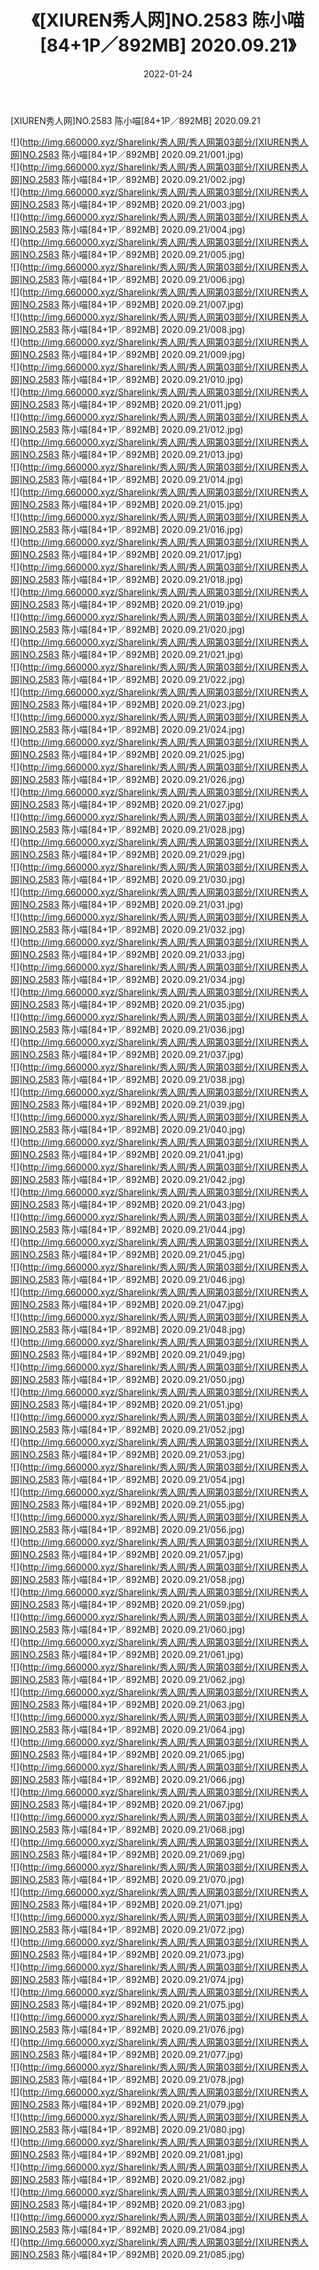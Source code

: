 ﻿---
layout: post
title:  《[XIUREN秀人网]NO.2583 陈小喵[84+1P／892MB] 2020.09.21》
date:   2022-01-24
img: http://img.660000.xyz/Sharelink/秀人网/秀人网第03部分/[XIUREN秀人网]NO.2583 陈小喵[84+1P／892MB] 2020.09.21/000.jpg
categories: [美女, 清纯, 唯美]
---

[XIUREN秀人网]NO.2583 陈小喵[84+1P／892MB] 2020.09.21

 ![](http://img.660000.xyz/Sharelink/秀人网/秀人网第03部分/[XIUREN秀人网]NO.2583 陈小喵[84+1P／892MB] 2020.09.21/001.jpg) <br>![](http://img.660000.xyz/Sharelink/秀人网/秀人网第03部分/[XIUREN秀人网]NO.2583 陈小喵[84+1P／892MB] 2020.09.21/002.jpg) <br>![](http://img.660000.xyz/Sharelink/秀人网/秀人网第03部分/[XIUREN秀人网]NO.2583 陈小喵[84+1P／892MB] 2020.09.21/003.jpg) <br>![](http://img.660000.xyz/Sharelink/秀人网/秀人网第03部分/[XIUREN秀人网]NO.2583 陈小喵[84+1P／892MB] 2020.09.21/004.jpg) <br>![](http://img.660000.xyz/Sharelink/秀人网/秀人网第03部分/[XIUREN秀人网]NO.2583 陈小喵[84+1P／892MB] 2020.09.21/005.jpg) <br>![](http://img.660000.xyz/Sharelink/秀人网/秀人网第03部分/[XIUREN秀人网]NO.2583 陈小喵[84+1P／892MB] 2020.09.21/006.jpg) <br>![](http://img.660000.xyz/Sharelink/秀人网/秀人网第03部分/[XIUREN秀人网]NO.2583 陈小喵[84+1P／892MB] 2020.09.21/007.jpg) <br>![](http://img.660000.xyz/Sharelink/秀人网/秀人网第03部分/[XIUREN秀人网]NO.2583 陈小喵[84+1P／892MB] 2020.09.21/008.jpg) <br>![](http://img.660000.xyz/Sharelink/秀人网/秀人网第03部分/[XIUREN秀人网]NO.2583 陈小喵[84+1P／892MB] 2020.09.21/009.jpg) <br>![](http://img.660000.xyz/Sharelink/秀人网/秀人网第03部分/[XIUREN秀人网]NO.2583 陈小喵[84+1P／892MB] 2020.09.21/010.jpg) <br>![](http://img.660000.xyz/Sharelink/秀人网/秀人网第03部分/[XIUREN秀人网]NO.2583 陈小喵[84+1P／892MB] 2020.09.21/011.jpg) <br>![](http://img.660000.xyz/Sharelink/秀人网/秀人网第03部分/[XIUREN秀人网]NO.2583 陈小喵[84+1P／892MB] 2020.09.21/012.jpg) <br>![](http://img.660000.xyz/Sharelink/秀人网/秀人网第03部分/[XIUREN秀人网]NO.2583 陈小喵[84+1P／892MB] 2020.09.21/013.jpg) <br>![](http://img.660000.xyz/Sharelink/秀人网/秀人网第03部分/[XIUREN秀人网]NO.2583 陈小喵[84+1P／892MB] 2020.09.21/014.jpg) <br>![](http://img.660000.xyz/Sharelink/秀人网/秀人网第03部分/[XIUREN秀人网]NO.2583 陈小喵[84+1P／892MB] 2020.09.21/015.jpg) <br>![](http://img.660000.xyz/Sharelink/秀人网/秀人网第03部分/[XIUREN秀人网]NO.2583 陈小喵[84+1P／892MB] 2020.09.21/016.jpg) <br>![](http://img.660000.xyz/Sharelink/秀人网/秀人网第03部分/[XIUREN秀人网]NO.2583 陈小喵[84+1P／892MB] 2020.09.21/017.jpg) <br>![](http://img.660000.xyz/Sharelink/秀人网/秀人网第03部分/[XIUREN秀人网]NO.2583 陈小喵[84+1P／892MB] 2020.09.21/018.jpg) <br>![](http://img.660000.xyz/Sharelink/秀人网/秀人网第03部分/[XIUREN秀人网]NO.2583 陈小喵[84+1P／892MB] 2020.09.21/019.jpg) <br>![](http://img.660000.xyz/Sharelink/秀人网/秀人网第03部分/[XIUREN秀人网]NO.2583 陈小喵[84+1P／892MB] 2020.09.21/020.jpg) <br>![](http://img.660000.xyz/Sharelink/秀人网/秀人网第03部分/[XIUREN秀人网]NO.2583 陈小喵[84+1P／892MB] 2020.09.21/021.jpg) <br>![](http://img.660000.xyz/Sharelink/秀人网/秀人网第03部分/[XIUREN秀人网]NO.2583 陈小喵[84+1P／892MB] 2020.09.21/022.jpg) <br>![](http://img.660000.xyz/Sharelink/秀人网/秀人网第03部分/[XIUREN秀人网]NO.2583 陈小喵[84+1P／892MB] 2020.09.21/023.jpg) <br>![](http://img.660000.xyz/Sharelink/秀人网/秀人网第03部分/[XIUREN秀人网]NO.2583 陈小喵[84+1P／892MB] 2020.09.21/024.jpg) <br>![](http://img.660000.xyz/Sharelink/秀人网/秀人网第03部分/[XIUREN秀人网]NO.2583 陈小喵[84+1P／892MB] 2020.09.21/025.jpg) <br>![](http://img.660000.xyz/Sharelink/秀人网/秀人网第03部分/[XIUREN秀人网]NO.2583 陈小喵[84+1P／892MB] 2020.09.21/026.jpg) <br>![](http://img.660000.xyz/Sharelink/秀人网/秀人网第03部分/[XIUREN秀人网]NO.2583 陈小喵[84+1P／892MB] 2020.09.21/027.jpg) <br>![](http://img.660000.xyz/Sharelink/秀人网/秀人网第03部分/[XIUREN秀人网]NO.2583 陈小喵[84+1P／892MB] 2020.09.21/028.jpg) <br>![](http://img.660000.xyz/Sharelink/秀人网/秀人网第03部分/[XIUREN秀人网]NO.2583 陈小喵[84+1P／892MB] 2020.09.21/029.jpg) <br>![](http://img.660000.xyz/Sharelink/秀人网/秀人网第03部分/[XIUREN秀人网]NO.2583 陈小喵[84+1P／892MB] 2020.09.21/030.jpg) <br>![](http://img.660000.xyz/Sharelink/秀人网/秀人网第03部分/[XIUREN秀人网]NO.2583 陈小喵[84+1P／892MB] 2020.09.21/031.jpg) <br>![](http://img.660000.xyz/Sharelink/秀人网/秀人网第03部分/[XIUREN秀人网]NO.2583 陈小喵[84+1P／892MB] 2020.09.21/032.jpg) <br>![](http://img.660000.xyz/Sharelink/秀人网/秀人网第03部分/[XIUREN秀人网]NO.2583 陈小喵[84+1P／892MB] 2020.09.21/033.jpg) <br>![](http://img.660000.xyz/Sharelink/秀人网/秀人网第03部分/[XIUREN秀人网]NO.2583 陈小喵[84+1P／892MB] 2020.09.21/034.jpg) <br>![](http://img.660000.xyz/Sharelink/秀人网/秀人网第03部分/[XIUREN秀人网]NO.2583 陈小喵[84+1P／892MB] 2020.09.21/035.jpg) <br>![](http://img.660000.xyz/Sharelink/秀人网/秀人网第03部分/[XIUREN秀人网]NO.2583 陈小喵[84+1P／892MB] 2020.09.21/036.jpg) <br>![](http://img.660000.xyz/Sharelink/秀人网/秀人网第03部分/[XIUREN秀人网]NO.2583 陈小喵[84+1P／892MB] 2020.09.21/037.jpg) <br>![](http://img.660000.xyz/Sharelink/秀人网/秀人网第03部分/[XIUREN秀人网]NO.2583 陈小喵[84+1P／892MB] 2020.09.21/038.jpg) <br>![](http://img.660000.xyz/Sharelink/秀人网/秀人网第03部分/[XIUREN秀人网]NO.2583 陈小喵[84+1P／892MB] 2020.09.21/039.jpg) <br>![](http://img.660000.xyz/Sharelink/秀人网/秀人网第03部分/[XIUREN秀人网]NO.2583 陈小喵[84+1P／892MB] 2020.09.21/040.jpg) <br>![](http://img.660000.xyz/Sharelink/秀人网/秀人网第03部分/[XIUREN秀人网]NO.2583 陈小喵[84+1P／892MB] 2020.09.21/041.jpg) <br>![](http://img.660000.xyz/Sharelink/秀人网/秀人网第03部分/[XIUREN秀人网]NO.2583 陈小喵[84+1P／892MB] 2020.09.21/042.jpg) <br>![](http://img.660000.xyz/Sharelink/秀人网/秀人网第03部分/[XIUREN秀人网]NO.2583 陈小喵[84+1P／892MB] 2020.09.21/043.jpg) <br>![](http://img.660000.xyz/Sharelink/秀人网/秀人网第03部分/[XIUREN秀人网]NO.2583 陈小喵[84+1P／892MB] 2020.09.21/044.jpg) <br>![](http://img.660000.xyz/Sharelink/秀人网/秀人网第03部分/[XIUREN秀人网]NO.2583 陈小喵[84+1P／892MB] 2020.09.21/045.jpg) <br>![](http://img.660000.xyz/Sharelink/秀人网/秀人网第03部分/[XIUREN秀人网]NO.2583 陈小喵[84+1P／892MB] 2020.09.21/046.jpg) <br>![](http://img.660000.xyz/Sharelink/秀人网/秀人网第03部分/[XIUREN秀人网]NO.2583 陈小喵[84+1P／892MB] 2020.09.21/047.jpg) <br>![](http://img.660000.xyz/Sharelink/秀人网/秀人网第03部分/[XIUREN秀人网]NO.2583 陈小喵[84+1P／892MB] 2020.09.21/048.jpg) <br>![](http://img.660000.xyz/Sharelink/秀人网/秀人网第03部分/[XIUREN秀人网]NO.2583 陈小喵[84+1P／892MB] 2020.09.21/049.jpg) <br>![](http://img.660000.xyz/Sharelink/秀人网/秀人网第03部分/[XIUREN秀人网]NO.2583 陈小喵[84+1P／892MB] 2020.09.21/050.jpg) <br>![](http://img.660000.xyz/Sharelink/秀人网/秀人网第03部分/[XIUREN秀人网]NO.2583 陈小喵[84+1P／892MB] 2020.09.21/051.jpg) <br>![](http://img.660000.xyz/Sharelink/秀人网/秀人网第03部分/[XIUREN秀人网]NO.2583 陈小喵[84+1P／892MB] 2020.09.21/052.jpg) <br>![](http://img.660000.xyz/Sharelink/秀人网/秀人网第03部分/[XIUREN秀人网]NO.2583 陈小喵[84+1P／892MB] 2020.09.21/053.jpg) <br>![](http://img.660000.xyz/Sharelink/秀人网/秀人网第03部分/[XIUREN秀人网]NO.2583 陈小喵[84+1P／892MB] 2020.09.21/054.jpg) <br>![](http://img.660000.xyz/Sharelink/秀人网/秀人网第03部分/[XIUREN秀人网]NO.2583 陈小喵[84+1P／892MB] 2020.09.21/055.jpg) <br>![](http://img.660000.xyz/Sharelink/秀人网/秀人网第03部分/[XIUREN秀人网]NO.2583 陈小喵[84+1P／892MB] 2020.09.21/056.jpg) <br>![](http://img.660000.xyz/Sharelink/秀人网/秀人网第03部分/[XIUREN秀人网]NO.2583 陈小喵[84+1P／892MB] 2020.09.21/057.jpg) <br>![](http://img.660000.xyz/Sharelink/秀人网/秀人网第03部分/[XIUREN秀人网]NO.2583 陈小喵[84+1P／892MB] 2020.09.21/058.jpg) <br>![](http://img.660000.xyz/Sharelink/秀人网/秀人网第03部分/[XIUREN秀人网]NO.2583 陈小喵[84+1P／892MB] 2020.09.21/059.jpg) <br>![](http://img.660000.xyz/Sharelink/秀人网/秀人网第03部分/[XIUREN秀人网]NO.2583 陈小喵[84+1P／892MB] 2020.09.21/060.jpg) <br>![](http://img.660000.xyz/Sharelink/秀人网/秀人网第03部分/[XIUREN秀人网]NO.2583 陈小喵[84+1P／892MB] 2020.09.21/061.jpg) <br>![](http://img.660000.xyz/Sharelink/秀人网/秀人网第03部分/[XIUREN秀人网]NO.2583 陈小喵[84+1P／892MB] 2020.09.21/062.jpg) <br>![](http://img.660000.xyz/Sharelink/秀人网/秀人网第03部分/[XIUREN秀人网]NO.2583 陈小喵[84+1P／892MB] 2020.09.21/063.jpg) <br>![](http://img.660000.xyz/Sharelink/秀人网/秀人网第03部分/[XIUREN秀人网]NO.2583 陈小喵[84+1P／892MB] 2020.09.21/064.jpg) <br>![](http://img.660000.xyz/Sharelink/秀人网/秀人网第03部分/[XIUREN秀人网]NO.2583 陈小喵[84+1P／892MB] 2020.09.21/065.jpg) <br>![](http://img.660000.xyz/Sharelink/秀人网/秀人网第03部分/[XIUREN秀人网]NO.2583 陈小喵[84+1P／892MB] 2020.09.21/066.jpg) <br>![](http://img.660000.xyz/Sharelink/秀人网/秀人网第03部分/[XIUREN秀人网]NO.2583 陈小喵[84+1P／892MB] 2020.09.21/067.jpg) <br>![](http://img.660000.xyz/Sharelink/秀人网/秀人网第03部分/[XIUREN秀人网]NO.2583 陈小喵[84+1P／892MB] 2020.09.21/068.jpg) <br>![](http://img.660000.xyz/Sharelink/秀人网/秀人网第03部分/[XIUREN秀人网]NO.2583 陈小喵[84+1P／892MB] 2020.09.21/069.jpg) <br>![](http://img.660000.xyz/Sharelink/秀人网/秀人网第03部分/[XIUREN秀人网]NO.2583 陈小喵[84+1P／892MB] 2020.09.21/070.jpg) <br>![](http://img.660000.xyz/Sharelink/秀人网/秀人网第03部分/[XIUREN秀人网]NO.2583 陈小喵[84+1P／892MB] 2020.09.21/071.jpg) <br>![](http://img.660000.xyz/Sharelink/秀人网/秀人网第03部分/[XIUREN秀人网]NO.2583 陈小喵[84+1P／892MB] 2020.09.21/072.jpg) <br>![](http://img.660000.xyz/Sharelink/秀人网/秀人网第03部分/[XIUREN秀人网]NO.2583 陈小喵[84+1P／892MB] 2020.09.21/073.jpg) <br>![](http://img.660000.xyz/Sharelink/秀人网/秀人网第03部分/[XIUREN秀人网]NO.2583 陈小喵[84+1P／892MB] 2020.09.21/074.jpg) <br>![](http://img.660000.xyz/Sharelink/秀人网/秀人网第03部分/[XIUREN秀人网]NO.2583 陈小喵[84+1P／892MB] 2020.09.21/075.jpg) <br>![](http://img.660000.xyz/Sharelink/秀人网/秀人网第03部分/[XIUREN秀人网]NO.2583 陈小喵[84+1P／892MB] 2020.09.21/076.jpg) <br>![](http://img.660000.xyz/Sharelink/秀人网/秀人网第03部分/[XIUREN秀人网]NO.2583 陈小喵[84+1P／892MB] 2020.09.21/077.jpg) <br>![](http://img.660000.xyz/Sharelink/秀人网/秀人网第03部分/[XIUREN秀人网]NO.2583 陈小喵[84+1P／892MB] 2020.09.21/078.jpg) <br>![](http://img.660000.xyz/Sharelink/秀人网/秀人网第03部分/[XIUREN秀人网]NO.2583 陈小喵[84+1P／892MB] 2020.09.21/079.jpg) <br>![](http://img.660000.xyz/Sharelink/秀人网/秀人网第03部分/[XIUREN秀人网]NO.2583 陈小喵[84+1P／892MB] 2020.09.21/080.jpg) <br>![](http://img.660000.xyz/Sharelink/秀人网/秀人网第03部分/[XIUREN秀人网]NO.2583 陈小喵[84+1P／892MB] 2020.09.21/081.jpg) <br>![](http://img.660000.xyz/Sharelink/秀人网/秀人网第03部分/[XIUREN秀人网]NO.2583 陈小喵[84+1P／892MB] 2020.09.21/082.jpg) <br>![](http://img.660000.xyz/Sharelink/秀人网/秀人网第03部分/[XIUREN秀人网]NO.2583 陈小喵[84+1P／892MB] 2020.09.21/083.jpg) <br>![](http://img.660000.xyz/Sharelink/秀人网/秀人网第03部分/[XIUREN秀人网]NO.2583 陈小喵[84+1P／892MB] 2020.09.21/084.jpg) <br>![](http://img.660000.xyz/Sharelink/秀人网/秀人网第03部分/[XIUREN秀人网]NO.2583 陈小喵[84+1P／892MB] 2020.09.21/085.jpg) <br>